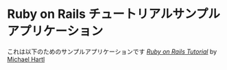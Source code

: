 # Ruby on Rails チュートリアルサンプルアプリケーション

これは以下のためのサンプルアプリケーションです
[*Ruby on Rails Tutorial*](http://railstutorial.jp/)
by [Michael Hartl](http://www.michaelhartl.com)

